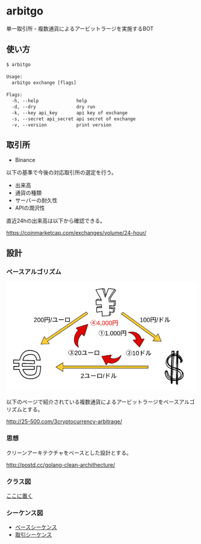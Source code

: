 # arbitgo

単一取引所 - 複数通貨によるアービットラージを実施するBOT

## 使い方

```
$ arbitgo

Usage:
  arbitgo exchange [flags]

Flags:
  -h, --help              help
  -d, --dry               dry run
  -k, --key api_key       api key of exchange
  -s, --secret api_secret api secret of exchange
  -v, --version           print version
```

## 取引所

- Binance

以下の基準で今後の対応取引所の選定を行う。

- 出来高
- 通貨の種類
- サーバーの耐久性
- APIの潤沢性

直近24hの出来高は以下から確認できる。

https://coinmarketcap.com/exchanges/volume/24-hour/

## 設計

### ベースアルゴリズム

![](doc/img/arbit.png)

以下のページで紹介されている複数通貨によるアービットラージをベースアルゴリズムとする。

http://25-500.com/3cryptocurrency-arbitrage/

### 思想

クリーンアーキテクチャをベースとした設計とする。  

http://postd.cc/golang-clean-archithecture/

### クラス図

[ここに置く](uml/class.pu)

### シーケンス図

- [ベースシーケンス](uml/base_seq.pu)
- [取引シーケンス](uml/trade_seq.pu)
